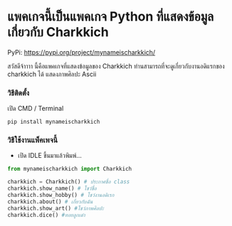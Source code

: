 # แพคเกจนี้เป็นแพคเกจ Python ที่แสดงข้อมูลเกี่ยวกับ Charkkich

PyPi: https://pypi.org/project/mynameischarkkich/

สวัสดีจ้าาาา นี้คือแพคเกจที่แสดงข้อมูลของ Charkkich ท่านสามารถที่จะดูเกี่ยวกับงานอดิแรกของ charkkich ได้ แสดงภาพศิลปะ Ascii

### วิธีติดตั้ง

เปิด CMD / Terminal

```python
pip install mynameischarkkich
```

### วิธีใช้งานแพ็คเพจนี้

- เปิด IDLE ขึ้นมาแล้วพิมพ์...

```python
from mynameischarkkich import Charkkich

charkkich = Charkkich() # ประกาศชื่อ class
charkkich.show_name() # โชว์ชื่อ
charkkich.show_hobby() # โชว์งานอดิเรก
charkkich.about() # เกี่ยวกับฉัน
charkkich.show_art() #โชว์ภาพศิลปะ
charkkich.dice() #ทอยลูกเต๋า
```


